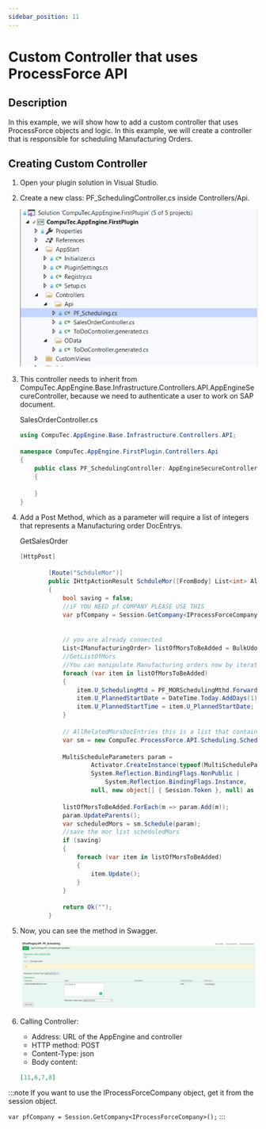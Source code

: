 ```yaml
---
sidebar_position: 11
---
```


# Custom Controller that uses ProcessForce API

## Description

In this example, we will show how to add a custom controller that uses ProcessForce objects and logic. In this example, we will create a controller that is responsible for scheduling Manufacturing Orders.

## Creating Custom Controller

1. Open your plugin solution in Visual Studio.
2. Create a new class: PF_SchedulingController.cs inside Controllers/Api.

    ![List](./media/custom-controller-pf-api/cc-pf-api-01.webp)
3. This controller needs to inherit from CompuTec.AppEngine.Base.Infrastructure.Controllers.API.AppEngineSecureController, because we need to authenticate a user to work on SAP document.

    SalesOrderController.cs

    ```csharp
    using CompuTec.AppEngine.Base.Infrastructure.Controllers.API;

    namespace CompuTec.AppEngine.FirstPlugin.Controllers.Api
    {
        public class PF_SchedulingController: AppEngineSecureController
        {

        }
    }
    ```

4. Add a Post Method, which as a parameter will require a list of integers that represents a Manufacturing order DocEntrys.

    GetSalesOrder

    ```csharp
    [HttpPost]

            [Route("SchduleMor")]
            public IHttpActionResult SchduleMor([FromBody] List<int> AllRelatedMorsDocEntries)
            {
                bool saving = false;
                //iF YOU NEED pf COMPANY PLEASE USE THIS
                var pfCompany = Session.GetCompany<IProcessForceCompany>();


                // you are already connected
                List<IManufacturingOrder> listOfMorsToBeAdded = BulkUdoConverter.GetBulkObjects<IManufacturingOrder, int>(Session.Token, ObjectTypes.ManufacturingOrder, AllRelatedMorsDocEntries);
                //GetListOfMors
                //You can manipulate Manufacturing orders now by iterating them and injest all the logic
                foreach (var item in listOfMorsToBeAdded)
                {
                    item.U_SchedulingMtd = PF_MORSchedulingMthd.Forward;
                    item.U_PlannedStartDate = DateTime.Today.AddDays(1);
                    item.U_PlannedStartTime = item.U_PlannedStartDate;
                }

                // AllRelatedMorsDocEntries this is a list that contains docentry of MORS to be scheduled on one run
                var sm = new CompuTec.ProcessForce.API.Scheduling.ScheduleManager(Session.Token);

                MultiScheduleParameters param =
                        Activator.CreateInstance(typeof(MultiScheduleParameters),
                        System.Reflection.BindingFlags.NonPublic |
                            System.Reflection.BindingFlags.Instance,
                        null, new object[] { Session.Token }, null) as MultiScheduleParameters;

                listOfMorsToBeAdded.ForEach(m => param.Add(m));
                param.UpdateParents();
                var scheduledMors = sm.Schedule(param);
                //save the mor list scheduledMors
                if (saving)
                {
                    foreach (var item in listOfMorsToBeAdded)
                    {
                        item.Update();
                    }
                }

                return Ok("");
            }
    ```

5. Now, you can see the method in Swagger.

    ![List](./media/custom-controller-pf-api/cc-pf-api-02.webp)
6. Calling Controller:

    - Address: URL of the AppEngine and controller
    - HTTP method: POST
    - Content-Type: json
    - Body content:

    ```json
    [11,6,7,8]
    ```

:::note
If you want to use the IProcessForceCompany object, get it from the session object.

`var pfCompany = Session.GetCompany<IProcessForceCompany>();`
:::
